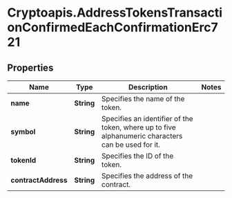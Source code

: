 # Cryptoapis.AddressTokensTransactionConfirmedEachConfirmationErc721

## Properties

Name | Type | Description | Notes
------------ | ------------- | ------------- | -------------
**name** | **String** | Specifies the name of the token. | 
**symbol** | **String** | Specifies an identifier of the token, where up to five alphanumeric characters can be used for it. | 
**tokenId** | **String** | Specifies the ID of the token. | 
**contractAddress** | **String** | Specifies the address of the contract. | 


